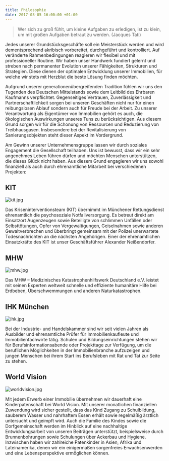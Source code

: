 ```yaml
---
title: Philosophie
date: 2017-03-05 16:00:00 +01:00
---
```


> Wer sich zu groß fühlt, um kleine Aufgaben zu erledigen, ist zu klein, um mit großen Aufgaben
> betraut zu werden. (Jacques Tati)

Jedes unserer Grundstücksgeschäfte soll ein Meisterstück werden und wird dementsprechend akribisch vorbereitet, durchgeführt und kontrolliert. Auf veränderte Rahmenbedingungen reagieren wir flexibel und mit professioneller Routine. Wir haben unser Handwerk fundiert gelernt und streben nach permanenter Evolution unserer Fähigkeiten, Strukturen und Strategien. Diese dienen der optimalen Entwicklung unserer Immobilien, für welche wir stets mit Herzblut die beste Lösung finden möchten.

Aufgrund unserer generationenübergreifenden Tradition fühlen wir uns den Tugenden des Deutschen Mittelstands sowie dem Leitbild des Ehrbaren Kaufmanns verpflichtet. Gegenseitiges Vertrauen, Zuverlässigkeit und Partnerschaftlichkeit sorgen bei unseren Geschäften nicht nur für einen reibungslosen Ablauf sondern auch für Freude bei der Arbeit. Zu unserer Verantwortung als Eigentümer von Immobilien gehört es auch, die ökologischen Auswirkungen unseres Tuns zu berücksichtigen. Aus diesem Grund sorgen wir für die Schonung von Ressourcen und Reduzierung von Treibhausgasen. Insbesondere bei der Revitalisierung von Sanierungsobjekten steht dieser Aspekt im Vordergrund.

Am Gewinn unserer Unternehmensgruppe lassen wir durch soziales Engagement die Gesellschaft teilhaben. Uns ist bewusst, dass wir ein sehr angenehmes Leben führen dürfen und möchten Menschen unterstützen, die dieses Glück nicht haben. Aus diesem Grund engagieren wir uns sowohl finanziell als auch durch ehrenamtliche Mitarbeit bei verschiedenen Projekten:

## KIT

![kit.jpg](/uploads/kit.jpg)

Das Kriseninterventionsteam (KIT) übernimmt im Münchener Rettungsdienst ehrenamtlich die psychosoziale Notfallversorgung. Es betreut direkt am Einsatzort Augenzeugen sowie Beteiligte von schlimmen Unfällen oder Selbsttötungen, Opfer von Vergewaltigungen, Geiselnahmen sowie anderen Gewaltverbrechen und überbringt gemeinsam mit der Polizei unerwartete Todesnachrichten an die nächsten Angehörigen. Einer der ehrenamtlichen Einsatzkräfte des KIT ist unser Geschäftsführer Alexander Neißendorfer.

## MHW

![mhw.jpg](/uploads/mhw.jpg)

Das MHW – Medizinisches Katastrophenhilfswerk Deutschland e.V. leistet mit seinen Experten weltweit schnelle und effiziente humanitäre Hilfe bei Erdbeben, Überschwemmungen und anderen Naturkatastrophen.

## IHK München

![ihk.jpg](/uploads/ihk.jpg)

Bei der Industrie- und Handelskammer sind wir seit vielen Jahren als Ausbilder und ehrenamtliche Prüfer für Immobilienkaufleute und Immobilienfachwirte tätig. Schulen und Bildungseinrichtungen stehen wir für Berufsinformationsabende oder Projekttage zur Verfügung, um die beruflichen Möglichkeiten in der Immobilienbranche aufzuzeigen und jungen Menschen bei ihrem Start ins Berufsleben mit Rat und Tat zur Seite zu stehen.

## World Vision

![worldvision.jpg](/uploads/worldvision.jpg)

Mit jedem Erwerb einer Immobilie übernehmen wir dauerhaft eine Kinderpatenschaft bei World Vision. Mit unserer monatlichen finanziellen Zuwendung wird sicher gestellt, dass das Kind Zugang zu Schulbildung, sauberem Wasser und nahrhaftem Essen erhält sowie regelmäßig ärztlich untersucht und geimpft wird. Auch die Familie des Kindes sowie die Dorfgemeinschaft werden im Hinblick auf eine nachhaltige Entwicklungsarbeit von unseren Beiträgen unterstützt, beispielsweise durch Brunnenbohrungen sowie Schulungen über Ackerbau und Hygiene. Inzwischen haben wir zahlreiche Patenkinder in Asien, Afrika und Lateinamerika, denen wir ein einigermaßen sorgenfreies Erwachsenwerden und eine Lebensperspektive ermöglichen können.